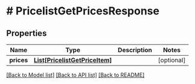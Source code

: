 # # PricelistGetPricesResponse


## Properties 


Name | Type | Description | Notes
------------ | ------------- | ------------- | -------------
**prices**| [**List[PricelistGetPriceItem]**](PricelistGetPriceItem.md) |   | [optional]


[[Back to Model list]](../../README.md#models) [[Back to API list]](../../README.md#endpoints) [[Back to README]](../../README.md)


